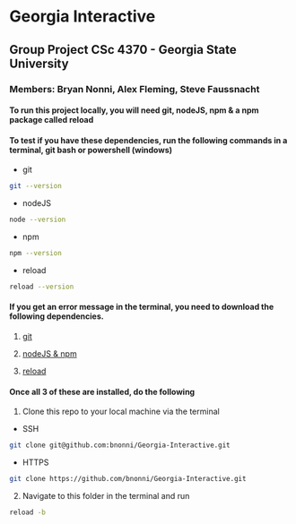 # Georgia Interactive

## Group Project CSc 4370 - Georgia State University

### Members: Bryan Nonni, Alex Fleming, Steve Faussnacht

#### To run this project locally, you will need git, nodeJS, npm & a npm package called reload

#### To test if you have these dependencies, run the following commands in a terminal, git bash or powershell (windows)

* git

```sh
git --version
```

* nodeJS

```sh
node --version
```

* npm

```sh
npm --version
```

* reload

```sh
reload --version
```

#### If you get an error message in the terminal, you need to download the following dependencies.

1. [git](https://git-scm.com/downloads)

2. [nodeJS & npm](https://www.npmjs.com/get-npm)

3. [reload](https://www.npmjs.com/package/reload)

#### Once all 3 of these are installed, do the following

1. Clone this repo to your local machine via the terminal

* SSH

```sh
git clone git@github.com:bnonni/Georgia-Interactive.git
```

* HTTPS

```sh
git clone https://github.com/bnonni/Georgia-Interactive.git
```

2. Navigate to this folder in the terminal and run

```sh
reload -b
```
